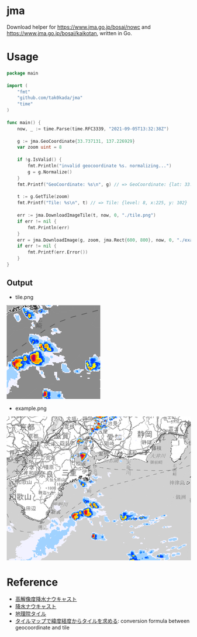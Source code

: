 # jma
Download helper for https://www.jma.go.jp/bosai/nowc and https://www.jma.go.jp/bosai/kaikotan, written in Go.

# Usage
```go
package main

import (
	"fmt"
	"github.com/tak0kada/jma"
	"time"
)

func main() {
	now, _ := time.Parse(time.RFC3339, "2021-09-05T13:32:38Z")

	g := jma.GeoCoordinate{33.737131, 137.226929}
	var zoom uint = 8

	if !g.IsValid() {
		fmt.Println("invalid geocoordinate %s. normalizing...")
		g = g.Normalize()
	}
	fmt.Printf("GeoCoordinate: %s\n", g) // => GeoCoordinate: {lat: 33.737131, lon:137.226929}

	t := g.GetTile(zoom)
	fmt.Printf("Tile: %s\n", t) // => Tile: {level: 8, x:225, y: 102}

	err := jma.DownloadImageTile(t, now, 0, "./tile.png")
	if err != nil {
		fmt.Println(err)
	}
	err = jma.DownloadImage(g, zoom, jma.Rect{600, 800}, now, 0, "./example.png")
	if err != nil {
		fmt.Printf(err.Error())
	}
}
```

## Output
* tile.png

![tile image downloaded from jma.go.jp](./tile.png)

* example.png

![example image downloaded from jma.go.jp](./example.png)

# Reference
* [高解像度降水ナウキャスト](https://www.jma.go.jp/bosai/nowc)
* [降水ナウキャスト](https://www.jma.go.jp/bosai/kaikotan)
* [地理院タイル](https://maps.gsi.go.jp/development/ichiran.html)
* [タイルマップで緯度経度からタイルを求める](https://standardization.at.webry.info/201401/article_1.html): conversion formula between geocoordinate and tile
